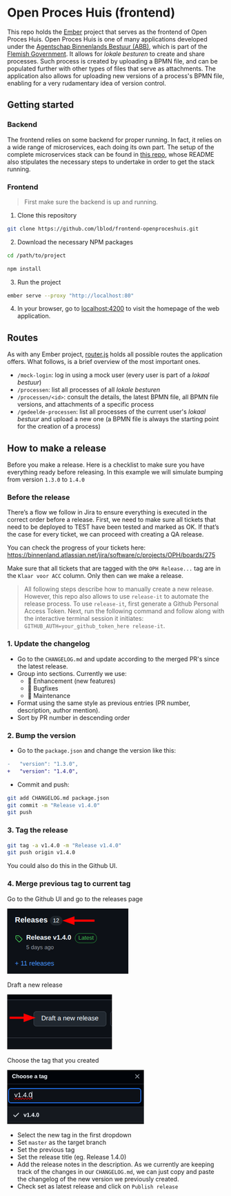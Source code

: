 # Open Proces Huis (frontend)

This repo holds the [Ember](https://emberjs.com/) project that serves as the frontend of Open Proces Huis. Open Proces Huis is one of many applications developed under the [Agentschap Binnenlands Bestuur (ABB)](https://www.vlaanderen.be/agentschap-binnenlands-bestuur), which is part of the [Flemish Government](https://www.vlaanderen.be/en). It allows for _lokale besturen_ to create and share processes. Such process is created by uploading a BPMN file, and can be populated further with other types of files that serve as attachments. The application also allows for uploading new versions of a process's BPMN file, enabling for a very rudamentary idea of version control.

## Getting started

### Backend

The frontend relies on some backend for proper running. In fact, it relies on a wide range of microservices, each doing its own part. The setup of the complete microservices stack can be found in [this repo](https://github.com/lblod/app-openproceshuis), whose README also stipulates the necessary steps to undertake in order to get the stack running.

### Frontend

> First make sure the backend is up and running.

1. Clone this repository

```bash
git clone https://github.com/lblod/frontend-openproceshuis.git
```

2. Download the necessary NPM packages

```bash
cd /path/to/project
```

```bash
npm install
```

3. Run the project

```bash
ember serve --proxy "http://localhost:80"
```

4. In your browser, go to [localhost:4200](http://localhost:4200) to visit the homepage of the web application.

## Routes

As with any Ember project, [router.js](./app/router.js) holds all possible routes the application offers. What follows, is a brief overview of the most important ones.

- `/mock-login`: log in using a mock user (every user is part of a _lokaal bestuur_)
- `/processen`: list all processes of all _lokale besturen_
- `/processen/<id>`: consult the details, the latest BPMN file, all BPMN file versions, and attachments of a specific process
- `/gedeelde-processen`: list all processes of the current user's _lokaal bestuur_ and upload a new one (a BPMN file is always the starting point for the creation of a process)

## How to make a release

Before you make a release. Here is a checklist to make sure you have everything ready before releasing. In this example we will simulate bumping from version `1.3.0` to `1.4.0`

### Before the release

There’s a flow we follow in Jira to ensure everything is executed in the correct order before a release. First, we need to make sure all tickets that need to be deployed to TEST have been tested and marked as OK. If that’s the case for every ticket, we can proceed with creating a QA release.

You can check the progress of your tickets here:
https://binnenland.atlassian.net/jira/software/c/projects/OPH/boards/275

Make sure that all tickets that are tagged with the `OPH Release...` tag are in the `Klaar voor ACC` column. Only then can we make a release.

> All following steps describe how to manually create a new release. However, this repo also allows to use `release-it` to automate the release process. To use `release-it`, first generate a Github Personal Access Token. Next, run the following command and follow along with the interactive terminal session it initiates: `GITHUB_AUTH=your_github_token_here release-it`.

### 1. Update the changelog

- Go to the `CHANGELOG.md` and update according to the merged PR's since the latest release.
- Group into sections. Currently we use:
  - :rocket: Enhancement (new features)
  - :bug: Bugfixes
  - :wrench: Maintenance
- Format using the same style as previous entries (PR number, description, author mention).
- Sort by PR number in descending order

### 2. Bump the version

- Go to the `package.json` and change the version like this:

```diff
-   "version": "1.3.0",
+   "version": "1.4.0",
```

- Commit and push:

```sh
git add CHANGELOG.md package.json
git commit -m "Release v1.4.0"
git push
```

### 3. Tag the release

```sh
git tag -a v1.4.0 -m "Release v1.4.0"
git push origin v1.4.0
```

You could also do this in the Github UI.

### 4. Merge previous tag to current tag

Go to the Github UI and go to the releases page

![alt text](image-1.png)

Draft a new release

![alt text](image-2.png)

Choose the tag that you created

![alt text](image-3.png)

- Select the new tag in the first dropdown
- Set `master` as the target branch
- Set the previous tag
- Set the release title (eg. Release 1.4.0)
- Add the release notes in the description. As we currently are keeping track of the changes in our `CHANGELOG.md`, we can just copy and paste the changelog of the new version we previously created.
- Check set as latest release and click on `Publish release`
